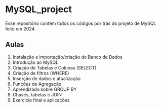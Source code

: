 # MySQL_project
Esse repositório contém todos os códigos por trás do projeto de MySQL feito em 2024.

## Aulas
1. Instalação e importação/criação de Banco de Dados
2. Introdução ao MySQL
3. Criação de Tabelas e Colunas (SELECT)
4. Criação de filtros (WHERE)
5. Inserção de dados e atualização
6. Funções de Agregação
7. Aprendizado sobre GROUP BY
8. Chaves, tabelas e JOIN
9. Exercício final e aplicações
